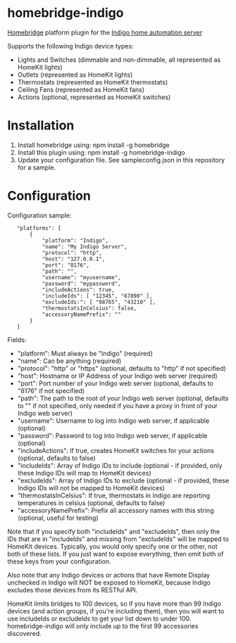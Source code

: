 # homebridge-indigo
[Homebridge](https://github.com/nfarina/homebridge) platform plugin for the [Indigo home automation server](http://indigodomotics.com/)

Supports the following Indigo device types:
* Lights and Switches (dimmable and non-dimmable, all represented as HomeKit lights)
* Outlets (represented as HomeKit lights)
* Thermostats (represented as HomeKit thermostats)
* Ceiling Fans (represented as HomeKit fans)
* Actions (optional, represented as HomeKit switches)

# Installation

1. Install homebridge using: npm install -g homebridge
2. Install this plugin using: npm install -g homebridge-indigo
3. Update your configuration file. See sampleconfig.json in this repository for a sample. 

# Configuration

Configuration sample:

 ```
	"platforms": [
		{
			"platform": "Indigo",
			"name": "My Indigo Server",
			"protocol": "http",
			"host": "127.0.0.1",
			"port": "8176",
			"path": "",
			"username": "myusername",
			"password": "mypassword",
			"includeActions": true,
			"includeIds": [ "12345", "67890" ],
			"excludeIds:": [ "98765", "43210" ],
			"thermostatsInCelsius": false,
			"accessoryNamePrefix": ""
		}
	]
```

Fields: 
* "platform": Must always be "Indigo" (required)
* "name": Can be anything (required)
* "protocol": "http" or "https" (optional, defaults to "http" if not specified)
* "host": Hostname or IP Address of your Indigo web server (required)
* "port": Port number of your Indigo web server (optional, defaults to "8176" if not specified)
* "path": The path to the root of your Indigo web server (optional, defaults to "" if not specified, only needed if you have a proxy in front of your Indigo web server)
* "username": Username to log into Indigo web server, if applicable (optional)
* "password": Password to log into Indigo web server, if applicable (optional)
* "includeActions": If true, creates HomeKit switches for your actions (optional, defaults to false)
* "includeIds": Array of Indigo IDs to include (optional - if provided, only these Indigo IDs will map to HomeKit devices)
* "excludeIds": Array of Indigo IDs to exclude (optional - if provided, these Indigo IDs will not be mapped to HomeKit devices)
* "thermostatsInCelsius": If true, thermostats in Indigo are reporting temperatures in celsius (optional, defaults to false)
* "accessoryNamePrefix": Prefix all accessory names with this string (optional, useful for testing)

Note that if you specify both "includeIds" and "excludeIds", then only the IDs that are in
"includeIds" and missing from "excludeIds" will be mapped to HomeKit devices.  Typically,
you would only specify one or the other, not both of these lists.  If you just want to
expose everything, then omit both of these keys from your configuration.

Also note that any Indigo devices or actions that have Remote Display unchecked in Indigo
will NOT be exposed to HomeKit, because Indigo excludes those devices from its RESTful API.

HomeKit limits bridges to 100 devices, so if you have more than 99 Indigo
devices (and action groups, if you're including them), then you will want
to use includeIds or excludeIds to get your list down to under 100.
homebridge-indigo will only include up to the first 99 accessories discovered.
